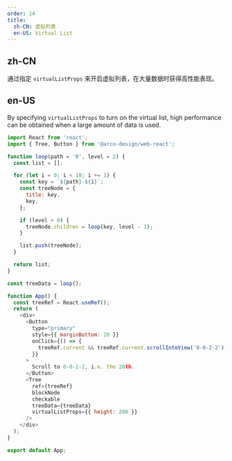 ```yaml
---
order: 14
title:
  zh-CN: 虚拟列表
  en-US: Virtual List
---
```


## zh-CN

通过指定 `virtualListProps` 来开启虚拟列表，在大量数据时获得高性能表现。

## en-US

By specifying `virtualListProps` to turn on the virtual list, high performance can be obtained when a large amount of data is used.

```js
import React from 'react';
import { Tree, Button } from '@arco-design/web-react';

function loop(path = '0', level = 2) {
  const list = [];

  for (let i = 0; i < 10; i += 1) {
    const key = `${path}-${i}`;
    const treeNode = {
      title: key,
      key,
    };

    if (level > 0) {
      treeNode.children = loop(key, level - 1);
    }

    list.push(treeNode);
  }

  return list;
}

const treeData = loop();

function App() {
  const treeRef = React.useRef();
  return (
    <div>
      <Button
        type="primary"
        style={{ marginBottom: 20 }}
        onClick={() => {
          treeRef.current && treeRef.current.scrollIntoView('0-0-2-2');
        }}
      >
        Scroll to 0-0-2-2, i.e. the 26th.
      </Button>
      <Tree
        ref={treeRef}
        blockNode
        checkable
        treeData={treeData}
        virtualListProps={{ height: 200 }}
      />
    </div>
  );
}

export default App;
```
